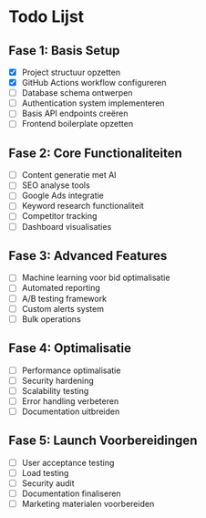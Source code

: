# Todo Lijst

## Fase 1: Basis Setup
- [x] Project structuur opzetten
- [x] GitHub Actions workflow configureren
- [ ] Database schema ontwerpen
- [ ] Authentication system implementeren
- [ ] Basis API endpoints creëren
- [ ] Frontend boilerplate opzetten

## Fase 2: Core Functionaliteiten
- [ ] Content generatie met AI
- [ ] SEO analyse tools
- [ ] Google Ads integratie
- [ ] Keyword research functionaliteit
- [ ] Competitor tracking
- [ ] Dashboard visualisaties

## Fase 3: Advanced Features
- [ ] Machine learning voor bid optimalisatie
- [ ] Automated reporting
- [ ] A/B testing framework
- [ ] Custom alerts system
- [ ] Bulk operations

## Fase 4: Optimalisatie
- [ ] Performance optimalisatie
- [ ] Security hardening
- [ ] Scalability testing
- [ ] Error handling verbeteren
- [ ] Documentation uitbreiden

## Fase 5: Launch Voorbereidingen
- [ ] User acceptance testing
- [ ] Load testing
- [ ] Security audit
- [ ] Documentation finaliseren
- [ ] Marketing materialen voorbereiden
